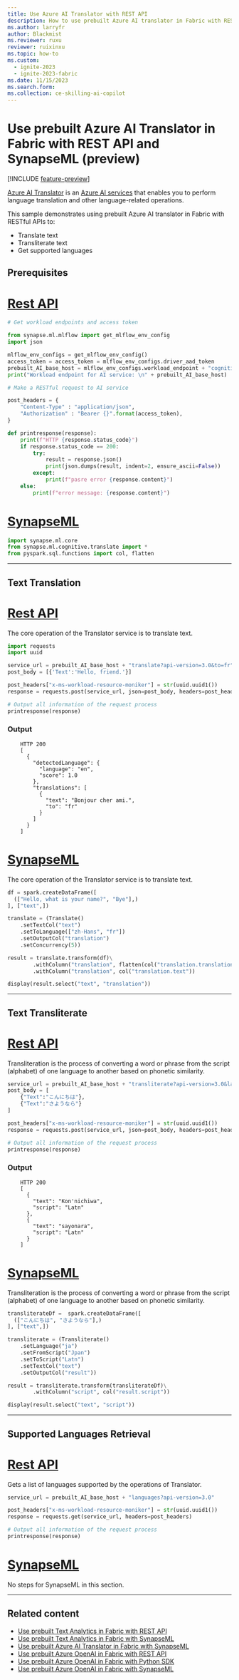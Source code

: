```yaml
---
title: Use Azure AI Translator with REST API
description: How to use prebuilt Azure AI translator in Fabric with REST API
ms.author: larryfr
author: Blackmist
ms.reviewer: ruxu
reviewer: ruixinxu
ms.topic: how-to
ms.custom:
  - ignite-2023
  - ignite-2023-fabric
ms.date: 11/15/2023
ms.search.form:
ms.collection: ce-skilling-ai-copilot
---
```



# Use prebuilt Azure AI Translator in Fabric with REST API and SynapseML (preview)

[!INCLUDE [feature-preview](../../includes/feature-preview-note.md)]

[Azure AI Translator](/azure/ai-services/translator/) is an [Azure AI services](/azure/ai-services/) that enables you to perform language translation and other language-related operations.

This sample demonstrates using prebuilt Azure AI translator in Fabric with RESTful APIs to:

-   Translate text
-   Transliterate text
-   Get supported languages

## Prerequisites

# [Rest API](#tab/rest)

``` python
# Get workload endpoints and access token

from synapse.ml.mlflow import get_mlflow_env_config
import json

mlflow_env_configs = get_mlflow_env_config()
access_token = access_token = mlflow_env_configs.driver_aad_token
prebuilt_AI_base_host = mlflow_env_configs.workload_endpoint + "cognitive/texttranslation/"
print("Workload endpoint for AI service: \n" + prebuilt_AI_base_host)

# Make a RESTful request to AI service

post_headers = {
    "Content-Type" : "application/json",
    "Authorization" : "Bearer {}".format(access_token),
}

def printresponse(response):
    print(f"HTTP {response.status_code}")
    if response.status_code == 200:
        try:
            result = response.json()
            print(json.dumps(result, indent=2, ensure_ascii=False))
        except:
            print(f"pasre error {response.content}")
    else:
        print(f"error message: {response.content}")
```


# [SynapseML](#tab/synapseml)

``` Python
import synapse.ml.core
from synapse.ml.cognitive.translate import *
from pyspark.sql.functions import col, flatten
```

---

## Text Translation

# [Rest API](#tab/rest)



The core operation of the Translator service is to translate text.


``` python
import requests
import uuid

service_url = prebuilt_AI_base_host + "translate?api-version=3.0&to=fr"
post_body = [{'Text':'Hello, friend.'}]

post_headers["x-ms-workload-resource-moniker"] = str(uuid.uuid1())
response = requests.post(service_url, json=post_body, headers=post_headers)

# Output all information of the request process
printresponse(response)
```

### Output

```
    HTTP 200
    [
      {
        "detectedLanguage": {
          "language": "en",
          "score": 1.0
        },
        "translations": [
          {
            "text": "Bonjour cher ami.",
            "to": "fr"
          }
        ]
      }
    ]

```



# [SynapseML](#tab/synapseml)


The core operation of the Translator service is to translate text.

``` Python
df = spark.createDataFrame([
  (["Hello, what is your name?", "Bye"],)
], ["text",])

translate = (Translate()
    .setTextCol("text")
    .setToLanguage(["zh-Hans", "fr"])
    .setOutputCol("translation")
    .setConcurrency(5))

result = translate.transform(df)\
        .withColumn("translation", flatten(col("translation.translations")))\
        .withColumn("translation", col("translation.text"))

display(result.select("text", "translation"))
```

---

## Text Transliterate

# [Rest API](#tab/rest)

Transliteration is the process of converting a word or phrase from the script (alphabet) of one language to another based on phonetic similarity.


``` python
service_url = prebuilt_AI_base_host + "transliterate?api-version=3.0&language=ja&fromScript=Jpan&toScript=Latn"
post_body = [
    {"Text":"こんにちは"},
    {"Text":"さようなら"}
]

post_headers["x-ms-workload-resource-moniker"] = str(uuid.uuid1())
response = requests.post(service_url, json=post_body, headers=post_headers)

# Output all information of the request process
printresponse(response)
```
### Output
```
    HTTP 200
    [
      {
        "text": "Kon'nichiwa​",
        "script": "Latn"
      },
      {
        "text": "sayonara",
        "script": "Latn"
      }
    ]

```

# [SynapseML](#tab/synapseml)

Transliteration is the process of converting a word or phrase from the script (alphabet) of one language to another based on phonetic similarity.

``` Python
transliterateDf =  spark.createDataFrame([
  (["こんにちは", "さようなら"],)
], ["text",])

transliterate = (Transliterate()
    .setLanguage("ja")
    .setFromScript("Jpan")
    .setToScript("Latn")
    .setTextCol("text")
    .setOutputCol("result"))

result = transliterate.transform(transliterateDf)\
        .withColumn("script", col("result.script"))

display(result.select("text", "script"))
```

---

## Supported Languages Retrieval

# [Rest API](#tab/rest)


Gets a list of languages supported by the operations of Translator.


``` python
service_url = prebuilt_AI_base_host + "languages?api-version=3.0"

post_headers["x-ms-workload-resource-moniker"] = str(uuid.uuid1())
response = requests.get(service_url, headers=post_headers)

# Output all information of the request process
printresponse(response)
```

# [SynapseML](#tab/synapseml)

No steps for SynapseML in this section.

---

## Related content

- [Use prebuilt Text Analytics in Fabric with REST API](how-to-use-text-analytics.md)
- [Use prebuilt Text Analytics in Fabric with SynapseML](how-to-use-text-analytics.md)
- [Use prebuilt Azure AI Translator in Fabric with SynapseML](how-to-use-text-translator.md)
- [Use prebuilt Azure OpenAI in Fabric with REST API](how-to-use-openai-via-rest-api.md)
- [Use prebuilt Azure OpenAI in Fabric with Python SDK](how-to-use-openai-sdk-synapse.md)
- [Use prebuilt Azure OpenAI in Fabric with SynapseML](how-to-use-openai-sdk-synapse.md)
